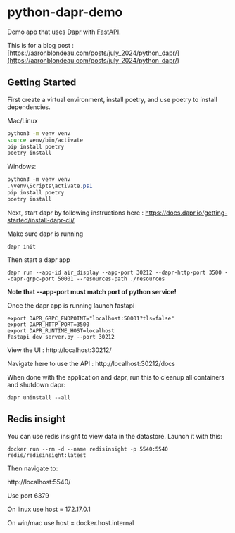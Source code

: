 # python-dapr-demo

Demo app that uses [Dapr](https://dapr.io/) with [FastAPI](https://fastapi.tiangolo.com/).

This is for a blog post : [https://aaronblondeau.com/posts/july_2024/python_dapr/](https://aaronblondeau.com/posts/july_2024/python_dapr/)

## Getting Started

First create a virtual environment, install poetry, and use poetry to install dependencies.

Mac/Linux

```sh
python3 -m venv venv
source venv/bin/activate
pip install poetry
poetry install
```

Windows: 

```powershell
python3 -m venv venv
.\venv\Scripts\activate.ps1
pip install poetry
poetry install
```

Next, start dapr by following instructions here : https://docs.dapr.io/getting-started/install-dapr-cli/

Make sure dapr is running

```
dapr init
```

Then start a dapr app

```
dapr run --app-id air_display --app-port 30212 --dapr-http-port 3500 --dapr-grpc-port 50001 --resources-path ./resources
```

**Note that --app-port must match port of python service!**

Once the dapr app is running launch fastapi

```
export DAPR_GRPC_ENDPOINT="localhost:50001?tls=false"
export DAPR_HTTP_PORT=3500
export DAPR_RUNTIME_HOST=localhost
fastapi dev server.py --port 30212
```

View the UI : http://localhost:30212/

Navigate here to use the API : http://localhost:30212/docs

When done with the application and dapr, run this to cleanup all containers and shutdown dapr:

```
dapr uninstall --all
```

## Redis insight

You can use redis insight to view data in the datastore.  Launch it with this:

```
docker run --rm -d --name redisinsight -p 5540:5540 redis/redisinsight:latest
```

Then navigate to:

http://localhost:5540/

Use port 6379

On linux use host = 172.17.0.1

On win/mac use host = docker.host.internal
